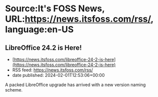 # Source:It's FOSS News, URL:https://news.itsfoss.com/rss/, language:en-US

## LibreOffice 24.2 is Here!
 - [https://news.itsfoss.com/libreoffice-24-2-is-here](https://news.itsfoss.com/libreoffice-24-2-is-here)
 - RSS feed: https://news.itsfoss.com/rss/
 - date published: 2024-02-01T12:53:06+00:00

A packed LibreOffice upgrade has arrived with a new version naming scheme.

